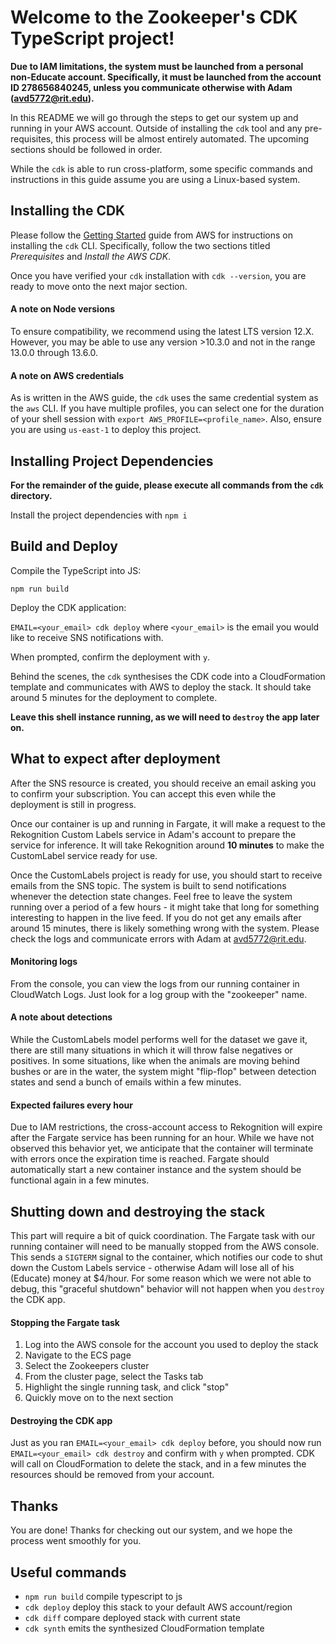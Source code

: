 # Welcome to the Zookeeper's CDK TypeScript project!
**Due to IAM limitations, the system must be launched from a personal non-Educate account. Specifically, it must be launched from the account ID 278656840245, unless you communicate otherwise with Adam (avd5772@rit.edu).**

In this README we will go through the steps to get our system up and running in your AWS account. Outside of installing
the `cdk` tool and any pre-requisites, this process will be almost entirely automated. The upcoming sections should be
followed in order.

While the `cdk` is able to run cross-platform, some specific commands and instructions in this guide assume you are
using a Linux-based system.

## Installing the CDK

Please follow the [Getting Started](https://docs.aws.amazon.com/cdk/latest/guide/getting_started.html) guide from AWS
for instructions on installing the `cdk` CLI. Specifically, follow the two sections titled *Prerequisites* and 
*Install the AWS CDK*.

Once you have verified your `cdk` installation with `cdk --version`, you are ready to move onto the next major section.

#### A note on Node versions
To ensure compatibility, we recommend using the latest LTS version 12.X. However, you may be 
able to use any version >10.3.0 and not in the range 13.0.0 through 13.6.0.

#### A note on AWS credentials
As is written in the AWS guide, the `cdk` uses the same credential system as the `aws` CLI. If you have multiple profiles,
you can select one for the duration of your shell session with `export AWS_PROFILE=<profile_name>`. Also, ensure
you are using `us-east-1` to deploy this project.

## Installing Project Dependencies
**For the remainder of the guide, please execute all commands from the `cdk` directory.**

Install the project dependencies with `npm i`

## Build and Deploy
Compile the TypeScript into JS:

`npm run build`

Deploy the CDK application:

`EMAIL=<your_email> cdk deploy` where `<your_email>` is the email you would like to receive SNS notifications with.

When prompted, confirm the deployment with `y`.

Behind the scenes, the `cdk` synthesises the CDK code into a CloudFormation template and communicates with AWS to deploy
the stack. It should take around 5 minutes for the deployment to complete.

**Leave this shell instance running, as we will need to `destroy` the app later on.**

## What to expect after deployment
After the SNS resource is created, you should receive an email asking you to confirm your subscription. You can accept
this even while the deployment is still in progress.

Once our container is up and running in Fargate, it will make a request to the Rekognition Custom Labels service in Adam's
account to prepare the service for inference. It will take Rekognition around **10 minutes** to make the CustomLabel
service ready for use.

Once the CustomLabels project is ready for use, you should start to receive emails from the SNS topic. The system is 
built to send notifications whenever the detection state changes. Feel free to leave the system running over a period of
a few hours - it might take that long for something interesting to happen in the live feed. If you do not get any emails
after around 15 minutes, there is likely something wrong with the system. Please check the logs and communicate errors
with Adam at avd5772@rit.edu.

#### Monitoring logs
From the console, you can view the logs from our running container in CloudWatch Logs. Just look for a log group with
the "zookeeper" name.

#### A note about detections
While the CustomLabels model performs well for the dataset we gave it, there are still many situations in which it will
throw false negatives or positives. In some situations, like when the animals are moving behind bushes or are in the 
water, the system might "flip-flop" between detection states and send a bunch of emails within a few minutes.

#### Expected failures every hour
Due to IAM restrictions, the cross-account access to Rekognition will expire after the Fargate service has been running
for an hour. While we have not observed this behavior yet, we anticipate that the container will terminate with errors
once the expiration time is reached. Fargate should automatically start a new container instance and the system should
be functional again in a few minutes. 

## Shutting down and destroying the stack
This part will require a bit of quick coordination. The Fargate task with our running container will need to be manually
stopped from the AWS console. This sends a `SIGTERM` signal to the container, which notifies our code to shut down the
Custom Labels service - otherwise Adam will lose all of his (Educate) money at $4/hour. For some reason which we were not able to
debug, this "graceful shutdown" behavior will not happen when you `destroy` the CDK app.

#### Stopping the Fargate task
1. Log into the AWS console for the account you used to deploy the stack
2. Navigate to the ECS page
3. Select the Zookeepers cluster
4. From the cluster page, select the Tasks tab
5. Highlight the single running task, and click "stop"
6. Quickly move on to the next section

#### Destroying the CDK app
Just as you ran `EMAIL=<your_email> cdk deploy` before, you should now run `EMAIL=<your_email> cdk destroy` and confirm with `y` when prompted. CDK will call
on CloudFormation to delete the stack, and in a few minutes the resources should be removed from your account.

## Thanks
You are done! Thanks for checking out our system, and we hope the process went smoothly for you. 

## Useful commands

 * `npm run build`   compile typescript to js
 * `cdk deploy`      deploy this stack to your default AWS account/region
 * `cdk diff`        compare deployed stack with current state
 * `cdk synth`       emits the synthesized CloudFormation template
